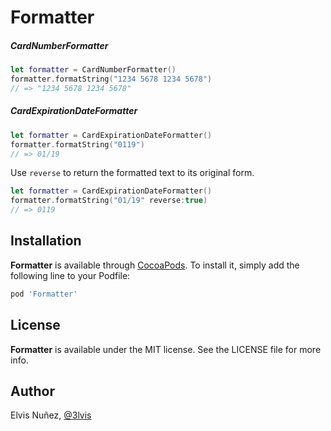 # Formatter

##### CardNumberFormatter
```swift
let formatter = CardNumberFormatter()
formatter.formatString("1234 5678 1234 5678") 
// => "1234 5678 1234 5678"
```

##### CardExpirationDateFormatter
```swift
let formatter = CardExpirationDateFormatter()
formatter.formatString("0119")
// => 01/19
```

Use `reverse` to return the formatted text to its original form.

```swift
let formatter = CardExpirationDateFormatter()
formatter.formatString("01/19" reverse:true)
// => 0119
```

## Installation

**Formatter** is available through [CocoaPods](http://cocoapods.org). To install
it, simply add the following line to your Podfile:

```ruby
pod 'Formatter'
```

## License

**Formatter** is available under the MIT license. See the LICENSE file for more info.

## Author

Elvis Nuñez, [@3lvis](https://twitter.com/3lvis)
